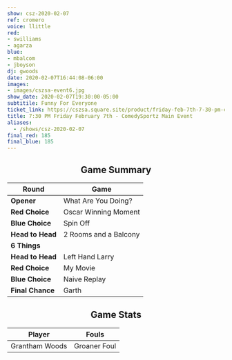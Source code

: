 ```yaml
---
show: csz-2020-02-07
ref: cromero
voice: llittle
red:
- swilliams
- agarza
blue:
- mbalcom
- jboyson
dj: gwoods
date: 2020-02-07T16:44:08-06:00
images:
- images/cszsa-event6.jpg
show_date: 2020-02-07T19:30:00-05:00
subtitile: Funny For Everyone
ticket_link: https://cszsa.square.site/product/friday-feb-7th-7-30-pm-comedysportz-main-event/167?cs=true
title: 7:30 PM Friday February 7th - ComedySportz Main Event
aliases:
  - /shows/csz-2020-02-07
final_red: 185
final_blue: 185
---
```


<center>

## Game Summary

| **Round** | **Game** |
|--------------|------|
| **Opener**       |What Are You Doing?|
| **Red Choice**   |Oscar Winning Moment|
| **Blue Choice**  |Spin Off|
| **Head to Head** |2 Rooms and a Balcony|
| **6 Things**   ||
| **Head to Head** |Left Hand Larry|
| **Red Choice**   |My Movie|
| **Blue Choice**  |Naive Replay|
| **Final Chance** |Garth|

## Game Stats

| **Player** | **Fouls** |
|--------|-------|
|Grantham Woods |Groaner Foul|

</center>
